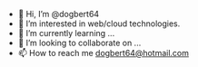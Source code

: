 - 👋 Hi, I’m @dogbert64
- 👀 I’m interested in web/cloud technologies.
- 🌱 I’m currently learning ...
- 💞️ I’m looking to collaborate on ...
- 📫 How to reach me dogbert64@hotmail.com

<!---
dogbert64/dogbert64 is a ✨ special ✨ repository because its `README.md` (this file) appears on your GitHub profile.
You can click the Preview link to take a look at your changes.
--->
